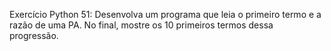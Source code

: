 Exercício Python 51: Desenvolva um programa que leia o primeiro termo e a razão de uma PA. No final, mostre os 10 primeiros termos dessa progressão.